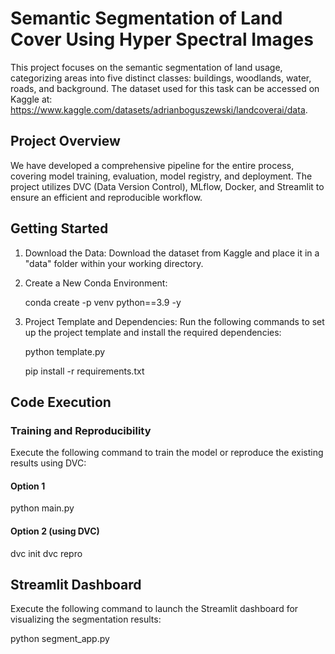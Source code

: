 # Semantic Segmentation of Land Cover Using Hyper Spectral Images

This project focuses on the semantic segmentation of land usage, categorizing areas into five distinct classes: buildings, woodlands, water, roads, and background. The dataset used for this task can be accessed on Kaggle at: https://www.kaggle.com/datasets/adrianboguszewski/landcoverai/data. 

## Project Overview
We have developed a comprehensive pipeline for the entire process, covering model training, evaluation, model registry, and deployment. The project utilizes DVC (Data Version Control), MLflow, Docker, and Streamlit to ensure an efficient and reproducible workflow.

## Getting Started
1. Download the Data: 
Download the dataset from Kaggle and place it in a "data" folder within your working directory.

2. Create a New Conda Environment:

    conda create -p venv python==3.9 -y

3. Project Template and Dependencies:
Run the following commands to set up the project template and install the required dependencies:

    python template.py

    pip install -r requirements.txt

## Code Execution

### Training and Reproducibility
Execute the following command to train the model or reproduce the existing results using DVC:


#### Option 1
python main.py

#### Option 2 (using DVC)
dvc init
dvc repro

## Streamlit Dashboard


Execute the following command to launch the Streamlit dashboard for visualizing the segmentation results:

python segment_app.py


